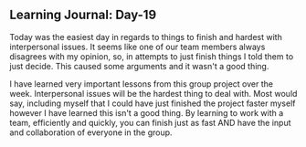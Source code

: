 ## Learning Journal: Day-19 ##


Today was the easiest day in regards to things to finish and hardest with interpersonal issues. It seems like one of our team members always disagrees with my opinion, so, in attempts to just finish things I told them to just decide. This caused some arguments and it wasn't a good thing.

I have learned very important lessons from this group project over the week. Interpersonal issues will be the hardest thing to deal with. Most would say, including myself that I could have just finished the project faster myself however I have learned this isn't a good thing. By learning to work with a team, efficiently and quickly, you can finish just as fast AND have the input and collaboration of everyone in the group. 
